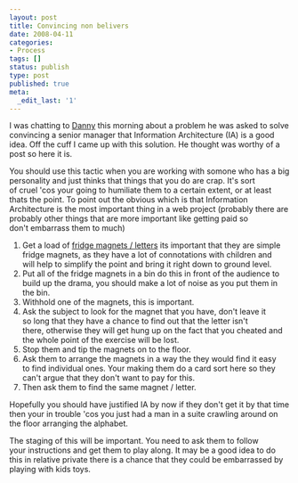 ```yaml
---
layout: post
title: Convincing non belivers
date: 2008-04-11
categories:
- Process
tags: []
status: publish
type: post
published: true
meta:
  _edit_last: '1'
---
```

I was chatting to <a href="http://yandleblog.com/">Danny</a> this morning about a problem he was asked to solve convincing a senior manager that Information Architecture (IA) is a good idea. Off the cuff I came up with this solution. He thought was worthy of a post so here it is.

You should use this tactic when you are working with somone who has a big personality and just thinks that things that you do are crap. It's sort of cruel 'cos your going to humiliate them to a certain extent, or at least thats the point. To point out the obvious which is that Information Architecture is the most important thing in a web project (probably there are probably other things that are more important like getting paid so don't embarrass them to much)
<ol>
	<li>Get a load of <a href="http://www.amazon.co.uk/Quercetti-Magnetic-Alphabet-Lower-Pieces/dp/B00068OJNU/ref=pd_bbs_1?ie=UTF8&amp;s=toys&amp;qid=1208093357&amp;sr=8-1">fridge magnets / letters</a> its important that they are simple fridge magnets, as they have a lot of connotations with children and will help to simplify the point and bring it right down to ground level.</li>
	<li>Put all of the fridge magnets in a bin do this in front of the audience to build up the drama, you should make a lot of noise as you put them in the bin.</li>
	<li>Withhold one of the magnets, this is important.</li>
	<li>Ask the subject to look for the magnet that you have, don't leave it so long that they have a chance to find out that the letter isn't there, otherwise they will get hung up on the fact that you cheated and the whole point of the exercise will be lost.</li>
	<li>Stop them and tip the magnets on to the floor.</li>
	<li>Ask them to arrange the magnets in a way the they would find it easy to find individual ones. Your making them do a card sort here so they can't argue that they don't want to pay for this.</li>
	<li>Then ask them to find the same magnet / letter.</li>
</ol>

Hopefully you should have justified IA by now if they don't get it by that time then your in trouble 'cos you just had a man in a suite crawling around on the floor arranging the alphabet.

The staging of this will be important. You need to ask them to follow your instructions and get them to play along. It may be a good idea to do this in relative private there is a chance that they could be embarrassed by playing with kids toys.
